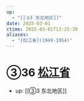 ```yaml
---
up:
  - "[[③3 东北地区]]"
date: 2025-03-01
ctime: 2025-03-01T13:25:39
aliases:
  - "[松江省](1949-1954)"
---
```


# ③36 [松江省](1949-1954)

- up: [[③3 东北地区]]
